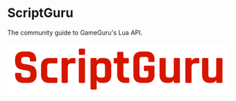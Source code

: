 # ScriptGuru

The community guide to GameGuru's Lua API.

![ScriptGuru Banner](./scriptguru_banner.png)

